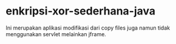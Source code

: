 # enkripsi-xor-sederhana-java
Ini merupakan aplikasi modifikasi dari copy files juga namun tidak menggunakan servlet melainkan jframe.
